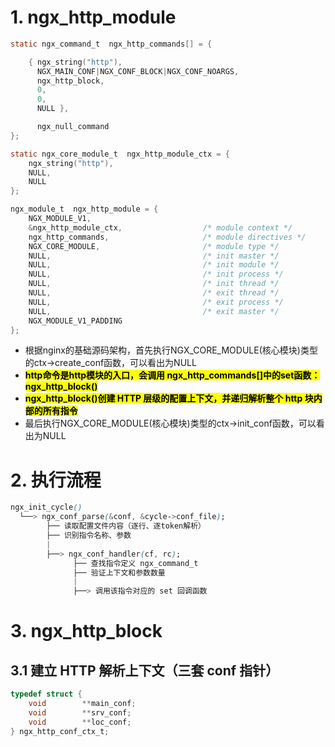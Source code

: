 # 1. ngx_http_module

```c
static ngx_command_t  ngx_http_commands[] = {

    { ngx_string("http"),
      NGX_MAIN_CONF|NGX_CONF_BLOCK|NGX_CONF_NOARGS,
      ngx_http_block,
      0,
      0,
      NULL },

      ngx_null_command
};
```


```c
static ngx_core_module_t  ngx_http_module_ctx = {
    ngx_string("http"),
    NULL,
    NULL
};
```

```c
ngx_module_t  ngx_http_module = {
    NGX_MODULE_V1,
    &ngx_http_module_ctx,                  /* module context */
    ngx_http_commands,                     /* module directives */
    NGX_CORE_MODULE,                       /* module type */
    NULL,                                  /* init master */
    NULL,                                  /* init module */
    NULL,                                  /* init process */
    NULL,                                  /* init thread */
    NULL,                                  /* exit thread */
    NULL,                                  /* exit process */
    NULL,                                  /* exit master */
    NGX_MODULE_V1_PADDING
};
```

- 根据nginx的基础源码架构，首先执行NGX_CORE_MODULE(核心模块)类型的ctx->create_conf函数，可以看出为NULL
- <mark>**http命令是http模块的入口，会调用 ngx_http_commands[]中的set函数：ngx_http_block()** </mark>
- <mark>**ngx_http_block()创建 HTTP 层级的配置上下文，并递归解析整个 http 块内部的所有指令** </mark>
- 最后执行NGX_CORE_MODULE(核心模块)类型的ctx->init_conf函数，可以看出为NULL


# 2. 执行流程
```css
ngx_init_cycle()
  └──> ngx_conf_parse(&conf, &cycle->conf_file);
        ├── 读取配置文件内容（逐行、逐token解析）
        ├── 识别指令名称、参数
        |
        ├──> ngx_conf_handler(cf, rc);
              ├── 查找指令定义 ngx_command_t
              ├── 验证上下文和参数数量
              |
              ├──> 调用该指令对应的 set 回调函数 
```

# 3. ngx_http_block
## 3.1 建立 HTTP 解析上下文（三套 conf 指针）

```c
typedef struct {
    void        **main_conf;
    void        **srv_conf;
    void        **loc_conf;
} ngx_http_conf_ctx_t;
```
